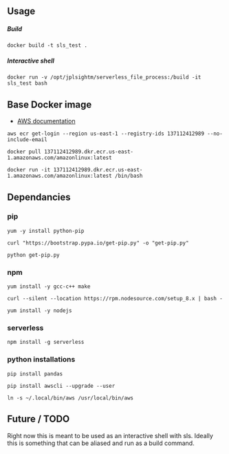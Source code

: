 ## Usage

##### Build
`docker build -t sls_test . `

##### Interactive shell
`docker run -v /opt/jplsightm/serverless_file_process:/build -it sls_test bash`

## Base Docker image
* [AWS documentation](https://docs.aws.amazon.com/AmazonECR/latest/userguide/amazon_linux_container_image.html)

`aws ecr get-login --region us-east-1 --registry-ids 137112412989 --no-include-email`

`docker pull 137112412989.dkr.ecr.us-east-1.amazonaws.com/amazonlinux:latest`

`docker run -it 137112412989.dkr.ecr.us-east-1.amazonaws.com/amazonlinux:latest /bin/bash`

## Dependancies

### pip
`yum -y install python-pip`

`curl "https://bootstrap.pypa.io/get-pip.py" -o "get-pip.py"`

`python get-pip.py`

### npm
`yum install -y gcc-c++ make`

`curl --silent --location https://rpm.nodesource.com/setup_8.x | bash -`

`yum install -y nodejs`

### serverless
`npm install -g serverless`

### python installations
`pip install pandas`

`pip install awscli --upgrade --user`

`ln -s ~/.local/bin/aws /usr/local/bin/aws`

## Future / TODO
Right now this is meant to be used as an interactive shell with sls.
Ideally this is something that can be aliased and run as a build command.